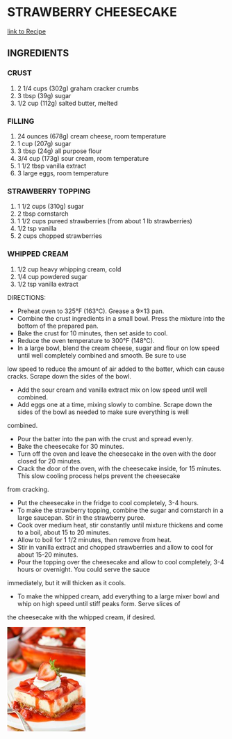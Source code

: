 # STRAWBERRY CHEESECAKE
[link to Recipe](https://www.lifeloveandsugar.com/2017/06/23/easy-strawberry-cheesecake)

## INGREDIENTS
### CRUST
1. 2 1/4 cups (302g) graham cracker crumbs
2. 3 tbsp (39g) sugar
3. 1/2 cup (112g) salted butter, melted

### FILLING
1. 24 ounces (678g) cream cheese, room temperature
2. 1 cup (207g) sugar
3. 3 tbsp (24g) all purpose flour
4. 3/4 cup (173g) sour cream, room temperature
5. 1 1/2 tbsp vanilla extract
6. 3 large eggs, room temperature

### STRAWBERRY TOPPING
1. 1 1/2 cups (310g) sugar
2. 2 tbsp cornstarch
3. 1 1/2 cups pureed strawberries (from about 1 lb strawberries)
4. 1/2 tsp vanilla
5. 2 cups chopped strawberries

### WHIPPED CREAM
1. 1/2 cup heavy whipping cream, cold
2. 1/4 cup powdered sugar
3. 1/2 tsp vanilla extract

DIRECTIONS:
- Preheat oven to 325°F (163°C). Grease a 9×13 pan.
- Combine the crust ingredients in a small bowl. Press the mixture into the bottom of the prepared pan.
- Bake the crust for 10 minutes, then set aside to cool.
- Reduce the oven temperature to 300°F (148°C).
- In a large bowl, blend the cream cheese, sugar and flour on low speed until well completely combined and smooth. Be sure to use 

low speed to reduce the amount of air added to the batter, which can cause cracks. Scrape down the sides of the bowl.
- Add the sour cream and vanilla extract mix on low speed until well combined.
- Add eggs one at a time, mixing slowly to combine. Scrape down the sides of the bowl as needed to make sure everything is well 

combined.
- Pour the batter into the pan with the crust and spread evenly.
- Bake the cheesecake for 30 minutes.
- Turn off the oven and leave the cheesecake in the oven with the door closed for 20 minutes.
- Crack the door of the oven, with the cheesecake inside, for 15 minutes. This slow cooling process helps prevent the cheesecake 

from cracking.
- Put the cheesecake in the fridge to cool completely, 3-4 hours.
- To make the strawberry topping, combine the sugar and cornstarch in a large saucepan. Stir in the strawberry puree.
- Cook over medium heat, stir constantly until mixture thickens and come to a boil, about 15 to 20 minutes.
- Allow to boil for 1 1/2 minutes, then remove from heat.
- Stir in vanilla extract and chopped strawberries and allow to cool for about 15-20 minutes.
- Pour the topping over the cheesecake and allow to cool completely, 3-4 hours or overnight. You could serve the sauce 

immediately, but it will thicken as it cools.
- To make the whipped cream, add everything to a large mixer bowl and whip on high speed until stiff peaks form. Serve slices of 

the cheesecake with the whipped cream, if desired.

![Image of yummy CheeseCake](/images/Strawberry-Cheesecake.jpg)
